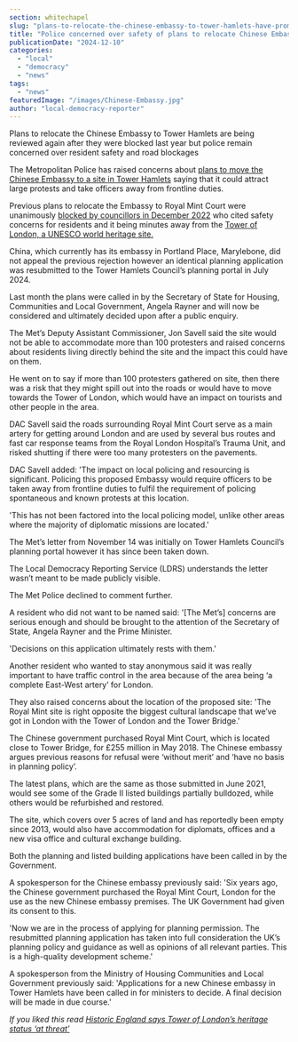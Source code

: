 ```yaml
---
section: whitechapel
slug: "plans-to-relocate-the-chinese-embassy-to-tower-hamlets-have-prompted-police-concerns-over-the-impact-of-potential-protests-on-residents-and-traffic"
title: "Police concerned over safety of plans to relocate Chinese Embassy to Tower Hamlets"
publicationDate: "2024-12-10"
categories: 
  - "local"
  - "democracy"
  - "news"
tags: 
  - "news"
featuredImage: "/images/Chinese-Embassy.jpg"
author: "local-democracy-reporter"
---
```


Plans to relocate the Chinese Embassy to Tower Hamlets are being reviewed again after they were blocked last year but police remain concerned over resident safety and road blockages

The Metropolitan Police has raised concerns about [plans to move the Chinese Embassy to a site in Tower Hamlets](https://whitechapellondon.co.uk/chinese-embassy-relocation-tower-of-london-government-to-decide/) saying that it could attract large protests and take officers away from frontline duties.

Previous plans to relocate the Embassy to Royal Mint Court were unanimously [blocked by councillors in December 2022](https://www.theguardian.com/uk-news/2022/dec/02/london-council-tower-hamlets-rejects-new-chinese-embassy-amid-residents-safety-fears) who cited safety concerns for residents and it being minutes away from the [Tower of London, a UNESCO world heritage site.](https://whitechapellondon.co.uk/historic-england-office-blocks-impact-tower-london-heritage-site/)

China, which currently has its embassy in Portland Place, Marylebone, did not appeal the previous rejection however an identical planning application was resubmitted to the Tower Hamlets Council’s planning portal in July 2024.

Last month the plans were called in by the Secretary of State for Housing, Communities and Local Government, Angela Rayner and will now be considered and ultimately decided upon after a public enquiry.

The Met’s Deputy Assistant Commissioner, Jon Savell said the site would not be able to accommodate more than 100 protesters and raised concerns about residents living directly behind the site and the impact this could have on them.

He went on to say if more than 100 protesters gathered on site, then there was a risk that they might spill out into the roads or would have to move towards the Tower of London, which would have an impact on tourists and other people in the area.

DAC Savell said the roads surrounding Royal Mint Court serve as a main artery for getting around London and are used by several bus routes and fast car response teams from the Royal London Hospital’s Trauma Unit, and risked shutting if there were too many protesters on the pavements.

DAC Savell added: 'The impact on local policing and resourcing is significant. Policing this proposed Embassy would require officers to be taken away from frontline duties to fulfil the requirement of policing spontaneous and known protests at this location.

'This has not been factored into the local policing model, unlike other areas where the majority of diplomatic missions are located.'

The Met’s letter from November 14 was initially on Tower Hamlets Council’s planning portal however it has since been taken down.

The Local Democracy Reporting Service (LDRS) understands the letter wasn’t meant to be made publicly visible.

The Met Police declined to comment further.

A resident who did not want to be named said: '\[The Met’s\] concerns are serious enough and should be brought to the attention of the Secretary of State, Angela Rayner and the Prime Minister.

'Decisions on this application ultimately rests with them.'

Another resident who wanted to stay anonymous said it was really important to have traffic control in the area because of the area being ‘a complete East-West artery’ for London.

They also raised concerns about the location of the proposed site: 'The Royal Mint site is right opposite the biggest cultural landscape that we’ve got in London with the Tower of London and the Tower Bridge.'

The Chinese government purchased Royal Mint Court, which is located close to Tower Bridge, for £255 million in May 2018. The Chinese embassy argues previous reasons for refusal were ‘without merit’ and ‘have no basis in planning policy’.

The latest plans, which are the same as those submitted in June 2021, would see some of the Grade II listed buildings partially bulldozed, while others would be refurbished and restored.

The site, which covers over 5 acres of land and has reportedly been empty since 2013, would also have accommodation for diplomats, offices and a new visa office and cultural exchange building.

Both the planning and listed building applications have been called in by the Government.

A spokesperson for the Chinese embassy previously said: 'Six years ago, the Chinese government purchased the Royal Mint Court, London for the use as the new Chinese embassy premises. The UK Government had given its consent to this.

'Now we are in the process of applying for planning permission. The resubmitted planning application has taken into full consideration the UK’s planning policy and guidance as well as opinions of all relevant parties. This is a high-quality development scheme.'

A spokesperson from the Ministry of Housing Communities and Local Government previously said: 'Applications for a new Chinese embassy in Tower Hamlets have been called in for ministers to decide. A final decision will be made in due course.'

_If you liked this read [Historic England says Tower of London’s heritage status ‘at threat’](https://whitechapellondon.co.uk/tower-of-london-heritage-status-under-threat-city-plan-2040/)_
